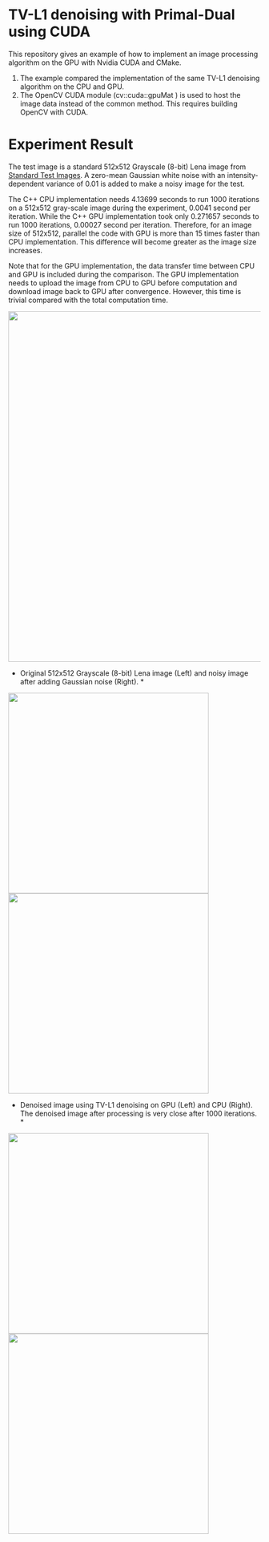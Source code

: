 # TV-L1 denoising with Primal-Dual using CUDA

This repository gives an example of how to implement an image processing algorithm on the GPU with Nvidia CUDA and CMake.
1. The example compared the implementation of the same TV-L1 denoising algorithm on the CPU and GPU.
2. The OpenCV CUDA module (cv::cuda::gpuMat ) is used to host the image data instead of the common method. This requires building OpenCV with CUDA.

# Experiment Result

The test image is a standard 512x512 Grayscale (8-bit) Lena image from [Standard Test Images](https://www.ece.rice.edu/~wakin/images/). A zero-mean Gaussian white noise with an intensity-dependent variance of 0.01 is added to make a noisy image for the test.

The C++ CPU implementation needs 4.13699 seconds to run 1000 iterations on a 512x512 gray-scale image during the experiment, 0.0041 second per iteration. While the C++ GPU implementation took only 0.271657 seconds to run 1000 iterations, 0.00027 second per iteration. Therefore, for an image size of 512x512, parallel the code with GPU is more than 15 times faster than CPU implementation. This difference will become greater as the image size increases.

Note that for the GPU implementation, the data transfer time between CPU and GPU is included during the comparison. The GPU implementation needs to upload the image from CPU to GPU before computation and download image back to GPU after convergence. However, this time is trivial compared with the total computation time.

<img src="../master/Data/Test_Result.png?raw=true" width="700" >

* Original 512x512 Grayscale (8-bit) Lena image (Left) and noisy image after adding Gaussian noise (Right). *

<img src="../master/Data/lena512.bmp?raw=true" width="400" height="400">  <img src="../master/Data/lenna_512_noisy.bmp?raw=true" width="400" height="400">


* Denoised image using TV-L1 denoising on GPU (Left) and CPU (Right). The denoised image after processing is very close after 1000 iterations. *

<img src="../master/Data/lenna_512_denoised_gpu.bmp?raw=true" width="400" height="400">  <img src="../master/Data/lenna_512_denoised_cpu.bmp?raw=true" width="400" height="400">